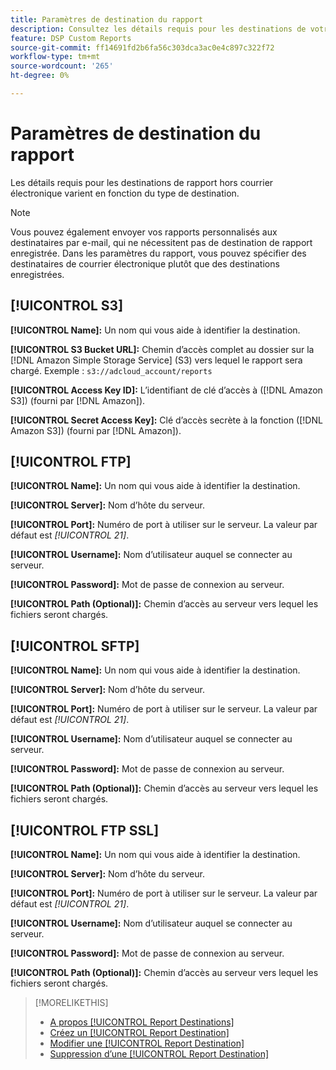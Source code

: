 ```yaml
---
title: Paramètres de destination du rapport
description: Consultez les détails requis pour les destinations de votre rapport, par type de destination.
feature: DSP Custom Reports
source-git-commit: ff14691fd2b6fa56c303dca3ac0e4c897c322f72
workflow-type: tm+mt
source-wordcount: '265'
ht-degree: 0%

---
```



# Paramètres de destination du rapport

Les détails requis pour les destinations de rapport hors courrier électronique varient en fonction du type de destination.

>[!NOTE]
>
> Vous pouvez également envoyer vos rapports personnalisés aux destinataires par e-mail, qui ne nécessitent pas de destination de rapport enregistrée. Dans les paramètres du rapport, vous pouvez spécifier des destinataires de courrier électronique plutôt que des destinations enregistrées.

## [!UICONTROL S3]

**[!UICONTROL Name]:** Un nom qui vous aide à identifier la destination.

**[!UICONTROL S3 Bucket URL]:** Chemin d’accès complet au dossier sur la [!DNL Amazon Simple Storage Service] (S3) vers lequel le rapport sera chargé. Exemple : `s3://adcloud_account/reports`

**[!UICONTROL Access Key ID]:** L’identifiant de clé d’accès à ([!DNL Amazon S3]) (fourni par [!DNL Amazon]).

**[!UICONTROL Secret Access Key]:** Clé d’accès secrète à la fonction ([!DNL Amazon S3]) (fourni par [!DNL Amazon]).

## [!UICONTROL FTP]

**[!UICONTROL Name]:** Un nom qui vous aide à identifier la destination.

**[!UICONTROL Server]:** Nom d’hôte du serveur.

**[!UICONTROL Port]:** Numéro de port à utiliser sur le serveur. La valeur par défaut est *[!UICONTROL 21]*.

**[!UICONTROL Username]:** Nom d’utilisateur auquel se connecter au serveur.

**[!UICONTROL Password]:** Mot de passe de connexion au serveur.

**[!UICONTROL Path (Optional)]:** Chemin d’accès au serveur vers lequel les fichiers seront chargés.

## [!UICONTROL SFTP]

**[!UICONTROL Name]:** Un nom qui vous aide à identifier la destination.

**[!UICONTROL Server]:** Nom d’hôte du serveur.

**[!UICONTROL Port]:** Numéro de port à utiliser sur le serveur. La valeur par défaut est *[!UICONTROL 21]*.

**[!UICONTROL Username]:** Nom d’utilisateur auquel se connecter au serveur.

**[!UICONTROL Password]:** Mot de passe de connexion au serveur.

**[!UICONTROL Path (Optional)]:** Chemin d’accès au serveur vers lequel les fichiers seront chargés.

## [!UICONTROL FTP SSL]

**[!UICONTROL Name]:** Un nom qui vous aide à identifier la destination.

**[!UICONTROL Server]:** Nom d’hôte du serveur.

**[!UICONTROL Port]:** Numéro de port à utiliser sur le serveur. La valeur par défaut est *[!UICONTROL 21]*.

**[!UICONTROL Username]:** Nom d’utilisateur auquel se connecter au serveur.

**[!UICONTROL Password]:** Mot de passe de connexion au serveur.

**[!UICONTROL Path (Optional)]:** Chemin d’accès au serveur vers lequel les fichiers seront chargés.

>[!MORELIKETHIS]
>
>* [A propos [!UICONTROL Report Destinations]](/help/dsp/reports/report-destinations/report-destination-about.md)
>* [Créez un [!UICONTROL Report Destination]](/help/dsp/reports/report-destinations/report-destination-create.md)
>* [Modifier une [!UICONTROL Report Destination]](/help/dsp/reports/report-destinations/report-destination-edit.md)
>* [Suppression d’une [!UICONTROL Report Destination]](/help/dsp/reports/report-destinations/report-destination-delete.md)

